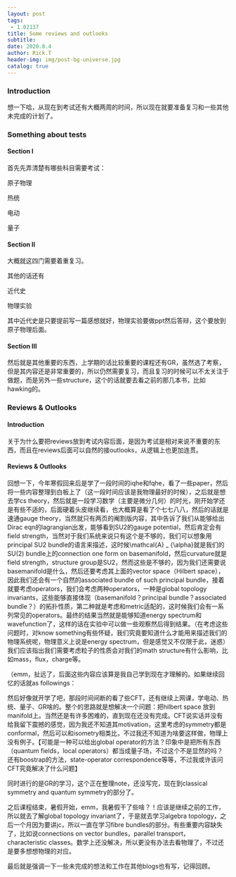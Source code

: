 ```yaml
---
layout: post
tags: 
 - 1.02137
title: Some reviews and outlooks
subtitle: 
date: 2020.8.4
author: Rick.T
header-img: img/post-bg-universe.jpg
catalog: true
---
```


### Introduction

想一下哈，从现在到考试还有大概两周的时间，所以现在就要准备复习和一些其他未完成的计划了。

### Something about tests

#### Section I

首先先弄清楚有哪些科目需要考试：

原子物理

热统

电动

量子

#### Section II

大概就这四门需要着重复习。

其他的话还有

近代史

物理实验

其中近代史是只要提前写一篇感想就好，物理实验要做ppt然后答辩，这个要放到原子物理后面。

#### Section III

然后就是其他重要的东西，上学期的话比较重要的课程还有GR，虽然选了考察，但是其内容还是非常重要的，所以仍然需要复习，而且复习的时候可以不太关注于做题，而是另外一些structure，这个的话就要去看之前的那几本书，比如hawking的。

### Reviews & Outlooks

#### Introduction

关于为什么要把reviews放到考试内容后面，是因为考试是相对来说不重要的东西，而且在reviews后面可以自然的接outlooks，从逻辑上也更加连贯。

#### Reviews & Outlooks

回想一下，今年寒假回来后是学了一段时间的iqhe和fqhe，看了一些paper，然后将一些内容整理到白板上了（这一段时间应该是我物理最好的时候），之后就是想去学cs theory，然后就是一段学习数学（主要是微分几何）的时光，刚开始学还是有些不适的，后面硬着头皮继续看，也大概算是看了个七七八八，然后的话就是速通gauge theory，当然就只有两页的阉割版内容，其中告诉了我们从能够给出Dirac eqn的lagrangian出发，能够看到SU2的gauge potential，然后肯定会有field strength，当然对于我们系统来说只有这个是不够的，我们可以想象用principal SU2 bundle的语言来描述，这时候\mathcal{A} _ {\alpha}就是我们的SU(2) bundle上的connection one form on basemanifold，然后curvature就是field strength，structure group是SU2，然而这些是不够的，因为我们还需要说basemanifold是什么，然后还要考虑其上面的vector space（Hilbert space），因此我们还会有一个自然的associated bundle of such principal bundle，接着就要考虑operators，我们会考虑两种operators，一种是global topology invariants，这些能够直接体现（basemanifold？principal bundle？associated bundle？）的拓扑性质，第二种就是考虑和metric适配的，这时候我们会有一系列常见的operators。最终的结果当然就是能够知道energy spectrum和wavefunction了，这样的话在实验中可以做一些观察然后得到结果。（在考虑这些问题时，对know something有些怀疑，我们究竟要知道什么才能用来描述我们的物理系统呢，物理意义上说是energy spectrum，但是感觉又不仅限于此，迷惑）我们应该指出我们需要考虑粒子的性质会对我们的math structure有什么影响，比如mass，flux，charge等。

（emm，扯远了，后面这些内容应该算是我自己学到现在才理解的。如果继续回忆的话就as followings：

然后好像就开学了吧，那段时间间断的看了些CFT，还有继续上网课，学电动、热统、量子、GR啥的。整个的思路就是想解决一个问题：把hilbert space 放到manifold上。当然还是有许多困难的，直到现在还没有完成。CFT说实话并没有给我留下震撼的感觉，因为我还不知道其motivation，这里考虑的symmetry都是conformal，然后可以和isometry相类比，不过我还不知道为啥要这样做，物理上没有例子。【可能是一种可以给出global operator的方法？印象中是把所有东西（quantum fields，local operators）都当成量子场，不过这个不是显然的吗？还有boostrap的方法，state-operator correspondence等等，不过我或许该问CFT究竟解决了什么问题】

同时进行的是GR的学习，这个正在整理note，还没写完，现在到classical symmetry and quantum symmetry的部分了。

之后课程结束，暑假开始，emm，我暑假干了些啥？！应该是继续之前的工作，所以就去了解global topology invariant了，于是就去学习algebra topology，之后一个月因为要讲jc，所以一直在学习fibre bundles的部分。有些重要内容缺失了，比如说connections on vector bundles，parallel transport，characteristic classes。数学上还没解决，所以更没有办法去看物理了，不过还是要多想想物理的对应。

最后就是强调一下一些未完成的想法和工作在其他blogs也有写，记得回顾。
